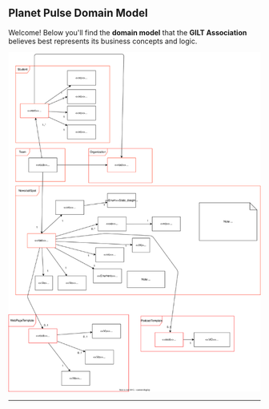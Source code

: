 ##  Planet Pulse Domain Model

Welcome! Below you'll find the **domain model** that the **GILT Association** believes best represents its business concepts and logic.



![Domain Model](Domain-model.svg)


---